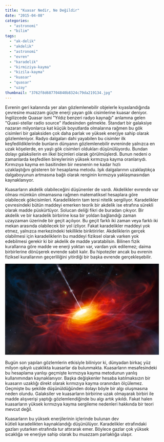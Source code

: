 ```yaml
---
title: "Kuasar Nedir, Ne Değildir"
date: "2015-04-08"
categories: 
  - "astronomi"
  - "bilim"
tags: 
  - "ak-delik"
  - "akdelik"
  - "astronomi"
  - "evren"
  - "karadelik"
  - "kirmiziya-kayma"
  - "kizila-kayma"
  - "kuasar"
  - "quasar"
  - "uzay"
thumbnail: "3762f8d687704840b8324c79da219134.jpg"
---
```


Evrenin geri kalanında yer alan gözlemlenebilir objelerle kıyaslandığında çevresine muazzam güçte enerji yayan gök cisimlerine kuasar deniyor. İngilizcede Quasar ismi "Yıldız benzeri radyo kaynağı" anlamına gelen "Quasi-stellar radio source" ifadesinden gelmekte. Standart bir galaksiye nazaran milyonlarca kat küçük boyutlarda olmalarına rağmen bu gök cisimleri bir galaksiden çok daha parlak ve yüksek enerjiye sahip olarak gözlemleniyor. Radyo dalgaları dahi yayabilen bu cisimler ilk keşfedildiklerinde bunların dünyanın gözlemlenebilir evreninde yalnızca en uzak köşelerde, en yaşlı gök cisimleri oldukları düşünülüyordu. Bundan dolayı galaksilerin en ilkel biçimleri olarak görülmüşlerdi. Bunun nedeni o zamanlarda keşfedilen bireylerinin yüksek kırmızıya kayma oranlarıydı. Kırmızıya kayma en basitinden bir nesnenin ne kadar hızlı uzaklaştığını gösteren bir hesaplama metodu. Işık dalgalarının uzaklaştıkça dalgaboyunun artmasına bağlı olarak renginin kırmızıya yaklaşmasından kaynaklanıyor.

Kuasarların akdelik olabileceğini düşünenler de vardı. Akdelikler evrende var olması mümkün olmamasına rağmen matematiksel hesaplara göre olabilecek gökcisimleri. Karadeliklerin tam tersi nitelik sergiliyor. Karadelikler çevresindeki bütün maddeyi emerken teorik bir akdelik ise etrafına sürekli olarak madde püskürtüyor. Solucan deliği fikri de buradan çıkıyor. Bir akdelik ve bir karadelik birbirine kısa bir yoldan bağlandığı zaman uzayzaman üzerinde bir geçit açılıyor. Bu geçit farklı iki zaman veya farklı iki mekan arasında olabilecek bir yol izliyor. Fakat karadelikler maddeyi yok etmez, yalnızca merkezindeki tekillikte biriktirirler. Akdeliklerin gerçek olabilmesi için karadeliklerin bu maddeyi fiziksel olarak varken yok edebilmesi gerekir ki bir akdelik de madde yaratabilsin. Bilinen fizik kurallarına göre madde ve enerji yoktan var, vardan yok edilemez; daima birbirlerine dönüşerek evrende sabit kalır. Bu hipotezler ancak bu evrenin fiziksel kurallarının geçerliliğini yitirdiği bir başka evrende gerçekleşebilir.

![Kuasar](images/Artists_rendering_ULAS_J1120-0641-1024x607.jpg)

Bugün son yapılan gözlemlerin etkisiyle biliniyor ki, dünyadan birkaç yüz milyon ışıkyılı uzaklıkta kuasarlar da bulunmakta. Kuasarların mesafesindeki bu hesaplama yanlışı geçmişte kırmızıya kayma metodunun yanlış kullanımından kaynaklanıyor. Başka değişkenler hesaba katılmaksızın bir kuasarın uzaklığı direkt olarak kırmızıya kayma oranından ölçülemez. Geçmişte bu şekilde düşünüldüğünden dolayı böyle bir algı oluşmasına neden olundu. Galaksiler ve kuasarların birbirine uzak olmayarak birbiri ile madde alışverişi yaptığı gözlemlendiğinde bu algı artık yıkıldı. Fakat halen kuasarların yüksek kırmızıya kayma sergileme nedenleri hakkında bir teori mevcut değil.

Kuasarların bu yüksek enerjilerinin içlerinde bulunan dev kütleli karadelikten kaynaklandığı düşünülüyor. Karadelikler etrafındaki gazları yutarken etrafında tur attırarak emer. Böylece gazlar çok yüksek sıcaklığa ve enerjiye sahip olarak bu muazzam parlaklığa ulaşır.
